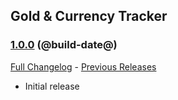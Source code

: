 ## Gold & Currency Tracker
### [1.0.0](https://github.com/diomsg-code/GoldCurrencyTracker/tree/1.0.0) (@build-date@)
[Full Changelog](https://github.com/diomsg-code/GoldCurrencyTracker/commits/1.0.0) - [Previous Releases](https://github.com/diomsg-code/GoldCurrencyTracker/releases)

- Initial release